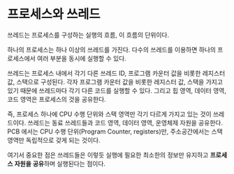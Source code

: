 # 프로세스와 쓰레드

쓰레드는 프로세스를 구성하는 실행의 흐름, 이 흐름의 단위이다. 

하나의 프로세스는 하나 이상의 쓰레드를 가진다. 다수의 쓰레드를 이용하면 하나의 프로세스에서 여러 부분을 동시에 실행할 수 있다.

쓰레드는 프로세스 내에서 각기 다른 쓰레드 ID, 프로그램 카운터 값을 비롯한 레지스터 값, 스택으로 구성된다. 각자 프로그램 카운터 값을 비롯한 레지스터 값, 스택을 가지고 있기 때문에 쓰레드마다 각기 다른 코드를 실행할 수 있다. 그리고 힙 영역, 데이터 영역, 코드 영역은 프로세스의 것을 공유한다. 

즉, 프로세스 하나에 CPU 수행 단위와 스택 영역만 각기 다르게 가지고 있는 것이 쓰레드이다. 쓰레드는 동료 쓰레드들과 코드 영역, 데이터 영역, 운영체제 자원을 공유한다.  
PCB 에서는 CPU 수행 단위(Program Counter, registers)만, 주소공간에서는 스택 영역만 독립적으로 갖게 되는 것이다.

여기서 중요한 점은 쓰레드들은 이렇듯 실행에 필요한 최소한의 정보만 유지하고 **프로세스 자원을 공유**하며 실행된다는 점이다.